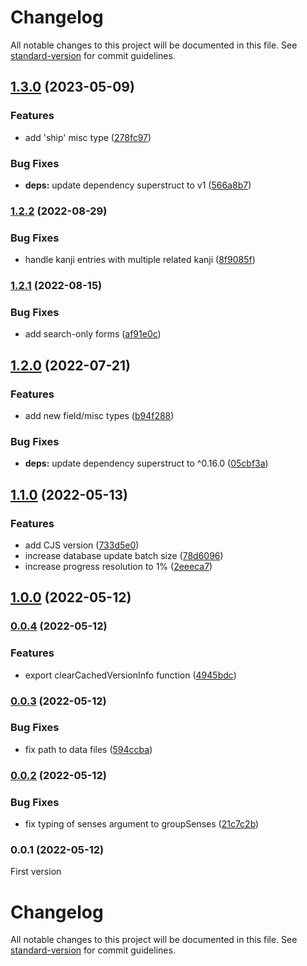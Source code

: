 # Changelog

All notable changes to this project will be documented in this file. See [standard-version](https://github.com/conventional-changelog/standard-version) for commit guidelines.

## [1.3.0](https://github.com/birchill/jpdict-idb/compare/v1.2.2...v1.3.0) (2023-05-09)

### Features

- add 'ship' misc type ([278fc97](https://github.com/birchill/jpdict-idb/commit/278fc9748250c7f990298dccfbde35daeaf1cb93))

### Bug Fixes

- **deps:** update dependency superstruct to v1 ([566a8b7](https://github.com/birchill/jpdict-idb/commit/566a8b7e6da33b4752507ea633620af280f8617b))

### [1.2.2](https://github.com/birchill/jpdict-idb/compare/v1.2.1...v1.2.2) (2022-08-29)

### Bug Fixes

- handle kanji entries with multiple related kanji ([8f9085f](https://github.com/birchill/jpdict-idb/commit/8f9085f6c08e0859a0bf31ec1acaaa9088081f06))

### [1.2.1](https://github.com/birchill/jpdict-idb/compare/v1.2.0...v1.2.1) (2022-08-15)

### Bug Fixes

- add search-only forms ([af91e0c](https://github.com/birchill/jpdict-idb/commit/af91e0c3587e5316d2e0613cb7fa6a8b39533ece))

## [1.2.0](https://github.com/birchill/jpdict-idb/compare/v1.1.0...v1.2.0) (2022-07-21)

### Features

- add new field/misc types ([b94f288](https://github.com/birchill/jpdict-idb/commit/b94f2882d3d760a2dc2b08bbd5786198c96909f5))

### Bug Fixes

- **deps:** update dependency superstruct to ^0.16.0 ([05cbf3a](https://github.com/birchill/jpdict-idb/commit/05cbf3ad61782675557befd9bb8d3418cd507ab1))

## [1.1.0](https://github.com/birchill/jpdict-idb/compare/v1.0.0...v1.1.0) (2022-05-13)

### Features

- add CJS version ([733d5e0](https://github.com/birchill/jpdict-idb/commit/733d5e0dc9ff2e9c812c9e6c715add337224bbe5))
- increase database update batch size ([78d6096](https://github.com/birchill/jpdict-idb/commit/78d609674ae87c8212ea026a70b46dc8c43fc1fb))
- increase progress resolution to 1% ([2eeeca7](https://github.com/birchill/jpdict-idb/commit/2eeeca7833cb765d70db91bfcdd48e647d035006))

## [1.0.0](https://github.com/birchill/jpdict-idb/compare/v0.0.4...v1.0.0) (2022-05-12)

### [0.0.4](https://github.com/birchill/jpdict-idb/compare/v0.0.3...v0.0.4) (2022-05-12)

### Features

- export clearCachedVersionInfo function ([4945bdc](https://github.com/birchill/jpdict-idb/commit/4945bdcdf4a56beea99d2acc6307f8439b3a7bb3))

### [0.0.3](https://github.com/birchill/jpdict-idb/compare/v0.0.2...v0.0.3) (2022-05-12)

### Bug Fixes

- fix path to data files ([594ccba](https://github.com/birchill/jpdict-idb/commit/594ccba815374f3c756bc23544c6a498a4816db6))

### [0.0.2](https://github.com/birchill/jpdict-idb/compare/v0.0.1...v0.0.2) (2022-05-12)

### Bug Fixes

- fix typing of senses argument to groupSenses ([21c7c2b](https://github.com/birchill/jpdict-idb/commit/21c7c2b7d8773869fada96cd836aa9664b768be4))

### 0.0.1 (2022-05-12)

First version

# Changelog

All notable changes to this project will be documented in this file. See [standard-version](https://github.com/conventional-changelog/standard-version) for commit guidelines.
